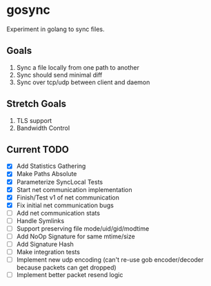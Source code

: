 # gosync
Experiment in golang to sync files. 

## Goals
1. Sync a file locally from one path to another
2. Sync should send minimal diff
3. Sync over tcp/udp between client and daemon

## Stretch Goals
1. TLS support
2. Bandwidth Control

## Current TODO
- [x] Add Statistics Gathering
- [x] Make Paths Absolute
- [x] Parameterize SyncLocal Tests
- [x] Start net communication implementation
- [x] Finish/Test v1 of net communication
- [x] Fix initial net communication bugs
- [ ] Add net communication stats
- [ ] Handle Symlinks
- [ ] Support preserving file mode/uid/gid/modtime
- [ ] Add NoOp Signature for same mtime/size
- [ ] Add Signature Hash
- [ ] Make integration tests
- [ ] Implement new udp encoding (can't re-use gob 
  encoder/decoder because packets can get dropped)
- [ ] Implement better packet resend logic